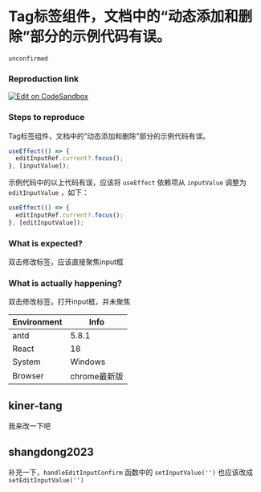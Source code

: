 # Tag标签组件，文档中的“动态添加和删除”部分的示例代码有误。

`unconfirmed`

### Reproduction link

[![Edit on CodeSandbox](https://codesandbox.io/static/img/play-codesandbox.svg)](https://codesandbox.io/s/pzwvfl?file=/demo.tsx)

### Steps to reproduce

Tag标签组件，文档中的“动态添加和删除”部分的示例代码有误。

```js
useEffect(() => {
  editInputRef.current?.focus();
}, [inputValue]);
```

示例代码中的以上代码有误，应该将 `useEffect` 依赖项从 `inputValue` 调整为 `editInputValue` ，如下：

```js
useEffect(() => {
  editInputRef.current?.focus();
}, [editInputValue]);
```

### What is expected?

双击修改标签，应该直接聚焦input框

### What is actually happening?

双击修改标签，打开input框，并未聚焦

| Environment | Info         |
| ----------- | ------------ |
| antd        | 5.8.1        |
| React       | 18           |
| System      | Windows      |
| Browser     | chrome最新版 |

<!-- generated by ant-design-issue-helper. DO NOT REMOVE -->

## kiner-tang

我来改一下吧

## shangdong2023

补充一下，`handleEditInputConfirm` 函数中的 `setInputValue('')` 也应该改成 `setEditInputValue('')`
